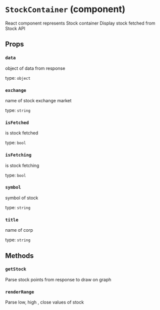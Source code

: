 `StockContainer` (component)
============================

React component represents Stock container
Display stock fetched from Stock API

Props
-----

### `data`

object of data from response

type: `object`


### `exchange`

name of stock exchange market

type: `string`


### `isFetched`

is stock fetched

type: `bool`


### `isFetching`

is stock fetching

type: `bool`


### `symbol`

symbol of stock

type: `string`


### `title`

name of corp

type: `string`


Methods
-------

### `getStock`
Parse stock points from response to draw on graph


### `renderRange`
Parse low, high , close values of stock


